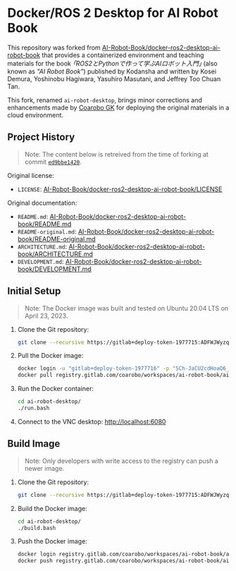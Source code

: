 # Docker/ROS 2 Desktop for AI Robot Book

This repository was forked from [AI-Robot-Book/docker-ros2-desktop-ai-robot-book](https://github.com/AI-Robot-Book/docker-ros2-desktop-ai-robot-book) that provides a containerized environment and teaching materials for the book *｢ROS2とPythonで作って学ぶAIロボット入門｣* (also known as *"AI Robot Book"*) published by Kodansha and written by Kosei Demura, Yoshinobu Hagiwara, Yasuhiro Masutani, and Jeffrey Too Chuan Tan.

This fork, renamed `ai-robot-desktop`, brings minor corrections and enhancements made by [Coarobo GK](https://coarobo.com/) for deploying the original materials in a cloud environment.

## Project History

> Note: The content below is retreived from the time of forking at commit [`ed9bbe1420`](https://github.com/AI-Robot-Book/docker-ros2-desktop-ai-robot-book/tree/ed9bbe1420c790f4934ea0d9bb0918cd969d907f).

Original license:
*   `LICENSE`: [AI-Robot-Book/docker-ros2-desktop-ai-robot-book/LICENSE](https://github.com/AI-Robot-Book/docker-ros2-desktop-ai-robot-book/blob/ed9bbe1420c790f4934ea0d9bb0918cd969d907f/LICENSE)

Original documentation:
*   `README.md`: [AI-Robot-Book/docker-ros2-desktop-ai-robot-book/README.md](https://github.com/AI-Robot-Book/docker-ros2-desktop-ai-robot-book/blob/ed9bbe1420c790f4934ea0d9bb0918cd969d907f/README.md)
*   `README-original.md`: [AI-Robot-Book/docker-ros2-desktop-ai-robot-book/README-original.md](https://github.com/AI-Robot-Book/docker-ros2-desktop-ai-robot-book/blob/ed9bbe1420c790f4934ea0d9bb0918cd969d907f/README-original.md)
*   `ARCHITECTURE.md`: [AI-Robot-Book/docker-ros2-desktop-ai-robot-book/ARCHITECTURE.md](https://github.com/AI-Robot-Book/docker-ros2-desktop-ai-robot-book/blob/ed9bbe1420c790f4934ea0d9bb0918cd969d907f/ARCHITECTURE.md)
*   `DEVELOPMENT.md`: [AI-Robot-Book/docker-ros2-desktop-ai-robot-book/DEVELOPMENT.md](https://github.com/AI-Robot-Book/docker-ros2-desktop-ai-robot-book/blob/ed9bbe1420c790f4934ea0d9bb0918cd969d907f/DEVELOPMENT.md)

## Initial Setup

> Note: The Docker image was built and tested on Ubuntu 20.04 LTS on April 23, 2023.

1.  Clone the Git repository:
    ```bash
    git clone --recursive https://gitlab+deploy-token-1977715:ADFWJWyzqqRfy3rtUZpc@gitlab.com/coarobo/workspaces/ai-robot-book/ai-robot-desktop.git
    ```
2.  Pull the Docker image:
    ```bash
    docker login -u "gitlab+deploy-token-1977716" -p "SCh-JaCU2cdHoaQ6_YHY" registry.gitlab.com/coarobo/workspaces/ai-robot-book/ai-robot-desktop
    docker pull registry.gitlab.com/coarobo/workspaces/ai-robot-book/ai-robot-desktop/ai-robot-image:latest
    ```
3.  Run the Docker container:
    ```bash
    cd ai-robot-desktop/
    ./run.bash
    ```
4.  Connect to the VNC desktop: [http://localhost:6080](http://localhost:6080)

## Build Image

> Note: Only developers with write access to the registry can push a newer image.

1.  Clone the Git repository:
    ```bash
    git clone --recursive https://gitlab+deploy-token-1977715:ADFWJWyzqqRfy3rtUZpc@gitlab.com/coarobo/workspaces/ai-robot-book/ai-robot-desktop.git
    ```
2.  Build the Docker image:
    ```bash
    cd ai-robot-desktop/
    ./build.bash
    ```
3.  Push the Docker image:
    ```bash
    docker login registry.gitlab.com/coarobo/workspaces/ai-robot-book/ai-robot-desktop
    docker push registry.gitlab.com/coarobo/workspaces/ai-robot-book/ai-robot-desktop/ai-robot-image:latest
    ```
